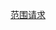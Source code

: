 [范围请求](https://developer.mozilla.org/zh-CN/docs/Web/HTTP/Range_requests)

[1]: https://developer.mozilla.org/en-US/docs/Web/HTTP/Messages
[2]:范围请求
